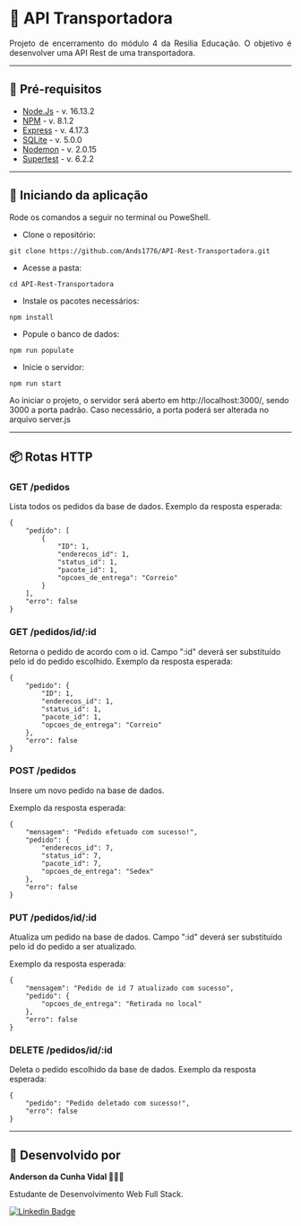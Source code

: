 # 🚚 API Transportadora

 <p align="justify">Projeto de encerramento do módulo 4 da Resilia Educação. O objetivo é desenvolver uma API Rest de uma transportadora.

---

## 📮 Pré-requisitos

- <a href="https://nodejs.org/en/">Node.Js</a> - v. 16.13.2
- <a href="https://www.npmjs.com/">NPM</a> - v. 8.1.2
- <a href="https://expressjs.com/pt-br/">Express</a> - v. 4.17.3
- <a href="https://www.npmjs.com/package/sqlite3">SQLite</a> - v. 5.0.0
- <a href="https://nodemon.io/">Nodemon</a> - v. 2.0.15
- <a href="https://www.npmjs.com/package/supertest"> Supertest</a> - v. 6.2.2

---

## 📨 Iniciando da aplicação

 <p>Rode os comandos a seguir no terminal ou PoweShell.</p>
 
 - Clone o repositório:
```
git clone https://github.com/Ands1776/API-Rest-Transportadora.git
```
- Acesse a pasta:
```
cd API-Rest-Transportadora
```
- Instale os pacotes necessários:
```
npm install
```
- Popule o banco de dados:
```
npm run populate
```
- Inicie o servidor:
```
npm run start
```
<p>Ao iniciar o projeto, o servidor será aberto em http://localhost:3000/, sendo 3000 a porta padrão. Caso necessário, a porta poderá ser alterada no arquivo server.js</p>

---

## 📦 Rotas HTTP

### <b> GET /pedidos </b>

Lista todos os pedidos da base de dados.
Exemplo da resposta esperada:

```
{
	"pedido": [
		{
			"ID": 1,
			"enderecos_id": 1,
			"status_id": 1,
			"pacote_id": 1,
			"opcoes_de_entrega": "Correio"
		}
	],
	"erro": false
}

```

### <b> GET /pedidos/id/:id </b>

Retorna o pedido de acordo com o id. Campo ":id" deverá ser substituído pelo id do pedido escolhido.
Exemplo da resposta esperada:

```
{
	"pedido": {
		"ID": 1,
		"enderecos_id": 1,
		"status_id": 1,
		"pacote_id": 1,
		"opcoes_de_entrega": "Correio"
	},
	"erro": false
}
```

### <b> POST /pedidos </b>

Insere um novo pedido na base de dados.

Exemplo da resposta esperada:

```
{
	"mensagem": "Pedido efetuado com sucesso!",
	"pedido": {
		"enderecos_id": 7,
		"status_id": 7,
		"pacote_id": 7,
		"opcoes_de_entrega": "Sedex"
	},
	"erro": false
}
```

### <b> PUT /pedidos/id/:id </b>

Atualiza um pedido na base de dados. Campo ":id" deverá ser substituído pelo id do pedido a ser atualizado.

Exemplo da resposta esperada:

```
{
	"mensagem": "Pedido de id 7 atualizado com sucesso",
	"pedido": {
		"opcoes_de_entrega": "Retirada no local"
	},
	"erro": false
}
```

### <b> DELETE /pedidos/id/:id </b>

Deleta o pedido escolhido da base de dados.
Exemplo da resposta esperada:

```
{
	"pedido": "Pedido deletado com sucesso!",
	"erro": false
}
```

---

## 🚛 Desenvolvido por

<b>Anderson da Cunha Vidal 👨🏾‍💻</b>

<p>Estudante de Desenvolvimento Web Full Stack.</p>

[![Linkedin Badge](https://img.shields.io/badge/-Linkedin-blue?style=flat-square&logo=Linkedin&logoColor=white&link=https://www.linkedin.com/in/anderson-da-cunha-vidal-2560a520a/)](https://www.linkedin.com/in/anderson-da-cunha-vidal-2560a520a/)